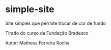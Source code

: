 # simple-site
Site simples que permite trocar de cor de fundo

Tirado do curso da Fundação Bradesco

Autor: Matheus Ferreira Rocha
